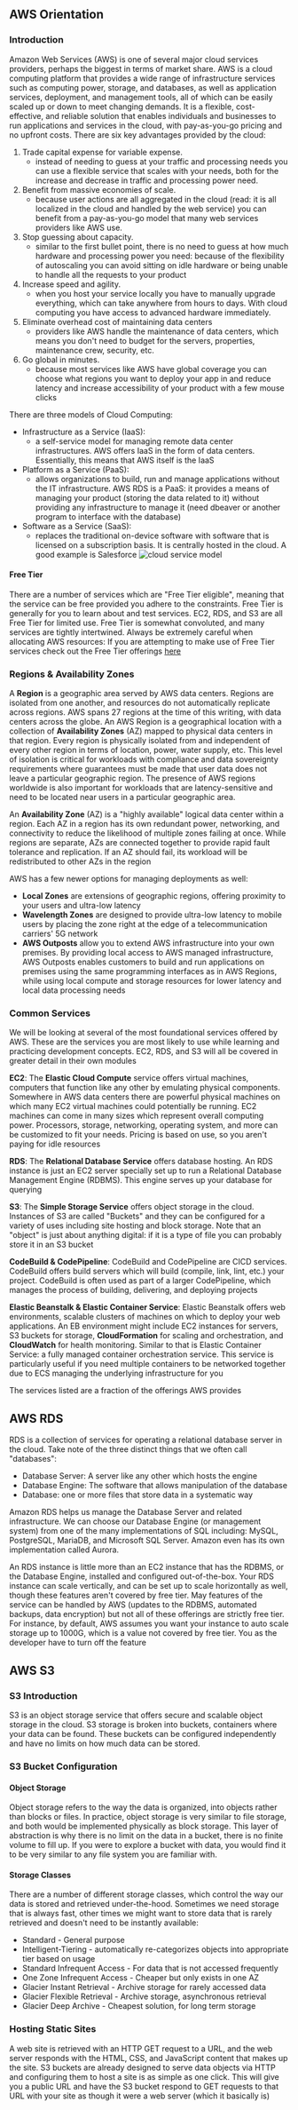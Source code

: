 ## AWS Orientation

### Introduction
Amazon Web Services (AWS) is one of several major cloud services providers, perhaps the biggest in terms of market share. AWS is a cloud computing platform that provides a wide range of infrastructure services such as computing power, storage, and databases, as well as application services, deployment, and management tools, all of which can be easily scaled up or down to meet changing demands. It is a flexible, cost-effective, and reliable solution that enables individuals and businesses to run applications and services in the cloud, with pay-as-you-go pricing and no upfront costs. There are six key advantages provided by the cloud:
1. Trade capital expense for variable expense.
    - instead of needing to guess at your traffic and processing needs you can use a flexible service that scales with your needs, both for the increase and decrease in traffic and processing power need.
2. Benefit from massive economies of scale.
    - because user actions are all aggregated in the cloud (read: it is all localized in the cloud and handled by the web service) you can benefit from a pay-as-you-go model that many web services providers like AWS use.
3. Stop guessing about capacity.
    - similar to the first bullet point, there is no need to guess at how much hardware and processing power you need: because of the flexibility of autoscaling you can avoid sitting on idle hardware or being unable to handle all the requests to your product
4. Increase speed and agility.
    - when you host your service locally you have to manually upgrade everything, which can take anywhere from hours to days. With cloud computing you have access to advanced hardware immediately.
5. Eliminate overhead cost of maintaining data centers
    - providers like AWS handle the maintenance of data centers, which means you don't need to budget for the servers, properties, maintenance crew, security, etc.
6. Go global in minutes.
    - because most services like AWS have global coverage you can choose what regions you want to deploy your app in and reduce latency and increase accessibility of your product with a few mouse clicks

There are three models of Cloud Computing:
- Infrastructure as a Service (IaaS):
    - a self-service model for managing remote data center infrastructures. AWS offers IaaS in the form of data centers. Essentially, this means that AWS itself is the IaaS
- Platform as a Service (PaaS):
    - allows organizations to build, run and manage applications without the IT infrastructure. AWS RDS is a PaaS: it provides a means of managing your product (storing the data related to it) without providing any infrastructure to manage it (need dbeaver or another program to interface with the database)
- Software as a Service (SaaS):
    -  replaces the traditional on-device software with software that is licensed on a subscription basis. It is centrally hosted in the cloud. A good example is Salesforce
![cloud service model](CloudServiceModel.png)

#### Free Tier
There are a number of services which are "Free Tier eligible", meaning that the service can be free provided you adhere to the constraints. Free Tier is generally for you to learn about and test services. EC2, RDS, and S3 are all Free Tier for limited use. Free Tier is somewhat convoluted, and many services are tightly intertwined. Always be extremely careful when allocating AWS resources: If you are attempting to make use of Free Tier services check out the Free Tier offerings [here](https://aws.amazon.com/free/)

### Regions & Availability Zones
A **Region** is a geographic area served by AWS data centers. Regions are isolated from one another, and resources do not automatically replicate across regions. AWS spans 27 regions at the time of this writing, with data centers across the globe. An AWS Region is a geographical location with a collection of **Availability Zones** (AZ) mapped to physical data centers in that region. Every region is physically isolated from and independent of every other region in terms of location, power, water supply, etc. This level of isolation is critical for workloads with compliance and data sovereignty requirements where guarantees must be made that user data does not leave a particular geographic region. The presence of AWS regions worldwide is also important for workloads that are latency-sensitive and need to be located near users in a particular geographic area.

An **Availability Zone** (AZ) is a "highly available" logical data center within a region. Each AZ in a region has its own redundant power, networking, and connectivity to reduce the likelihood of multiple zones failing at once. While regions are separate, AZs are connected together to provide rapid fault tolerance and replication. If an AZ should fail, its workload will be redistributed to other AZs in the region

AWS has a few newer options for managing deployments as well:
- **Local Zones** are extensions of geographic regions, offering proximity to your users and ultra-low latency
- **Wavelength Zones** are designed to provide ultra-low latency to mobile users by placing the zone right at the edge of a telecommunication carriers' 5G network
- **AWS Outposts** allow you to extend AWS infrastructure into your own premises. By providing local access to AWS managed infrastructure, AWS Outposts enables customers to build and run applications on premises using the same programming interfaces as in AWS Regions, while using local compute and storage resources for lower latency and local data processing needs

### Common Services
We will be looking at several of the most foundational services offered by AWS. These are the services you are most likely to use while learning and practicing development concepts. EC2, RDS, and S3 will all be covered in greater detail in their own modules

**EC2**: The **Elastic Cloud Compute** service offers virtual machines, computers that function like any other by emulating physical components. Somewhere in AWS data centers there are powerful physical machines on which many EC2 virtual machines could potentially be running. EC2 machines can come in many sizes which represent overall computing power. Processors, storage, networking, operating system, and more can be customized to fit your needs. Pricing is based on use, so you aren't paying for idle resources

**RDS**: The **Relational Database Service** offers database hosting. An RDS instance is just an EC2 server specially set up to run a Relational Database Management Engine (RDBMS). This engine serves up your database for querying

**S3**: The **Simple Storage Service** offers object storage in the cloud. Instances of S3 are called "Buckets" and they can be configured for a variety of uses including site hosting and block storage. Note that an "object" is just about anything digital: if it is a type of file you can probably store it in an S3 bucket

**CodeBuild & CodePipeline**: CodeBuild and CodePipeline are CICD services. CodeBuild offers build servers which will build (compile, link, lint, etc.) your project. CodeBuild is often used as part of a larger CodePipeline, which manages the process of building, delivering, and deploying projects

**Elastic Beanstalk & Elastic Container Service**: Elastic Beanstalk offers web environments, scalable clusters of machines on which to deploy your web applications. An EB environment might include EC2 instances for servers, S3 buckets for storage, **CloudFormation** for scaling and orchestration, and **CloudWatch** for health monitoring. Similar to that is Elastic Container Service: a fully managed container orchestration service. This service is particularly useful if you need multiple containers to be networked together due to ECS managing the underlying infrastructure for you

The services listed are a fraction of the offerings AWS provides

## AWS RDS
RDS is a collection of services for operating a relational database server in the cloud. Take note of the three distinct things that we often call "databases":

- Database Server: A server like any other which hosts the engine
- Database Engine: The software that allows manipulation of the database
- Database: one or more files that store data in a systematic way

Amazon RDS helps us manage the Database Server and related infrastructure. We can choose our Database Engine (or management system) from one of the many implementations of SQL including: MySQL, PostgreSQL, MariaDB, and Microsoft SQL Server. Amazon even has its own implementation called Aurora.

An RDS instance is little more than an EC2 instance that has the RDBMS, or the Database Engine, installed and configured out-of-the-box. Your RDS instance can scale vertically, and can be set up to scale horizontally as well, though these features aren't covered by free tier. May features of the service can be handled by AWS (updates to the RDBMS, automated backups, data encryption) but not all of these offerings are strictly free tier. For instance, by default, AWS assumes you want your instance to auto scale storage up to 1000G, which is a value not covered by free tier. You as the developer have to turn off the feature

## AWS S3

### S3 Introduction
S3 is an object storage service that offers secure and scalable object storage in the cloud. S3 storage is broken into buckets, containers where your data can be found. These buckets can be configured independently and have no limits on how much data can be stored.

### S3 Bucket Configuration

#### Object Storage
Object storage refers to the way the data is organized, into objects rather than blocks or files. In practice, object storage is very similar to file storage, and both would be implemented physically as block storage. This layer of abstraction is why there is no limit on the data in a bucket, there is no finite volume to fill up. If you were to explore a bucket with data, you would find it to be very similar to any file system you are familiar with.

#### Storage Classes
There are a number of different storage classes, which control the way our data is stored and retrieved under-the-hood. Sometimes we need storage that is always fast, other times we might want to store data that is rarely retrieved and doesn't need to be instantly available:
- Standard - General purpose
- Intelligent-Tiering - automatically re-categorizes objects into appropriate tier based on usage
- Standard Infrequent Access - For data that is not accessed frequently
- One Zone Infrequent Access - Cheaper but only exists in one AZ
- Glacier Instant Retrieval - Archive storage for rarely accessed data
- Glacier Flexible Retrieval - Archive storage, asynchronous retrieval
- Glacier Deep Archive - Cheapest solution, for long term storage

### Hosting Static Sites
A web site is retrieved with an HTTP GET request to a URL, and the web server responds with the HTML, CSS, and JavaScript content that makes up the site. S3 buckets are already designed to serve data objects via HTTP and configuring them to host a site is as simple as one click. This will give you a public URL and have the S3 bucket respond to GET requests to that URL with your site as though it were a web server (which it basically is)